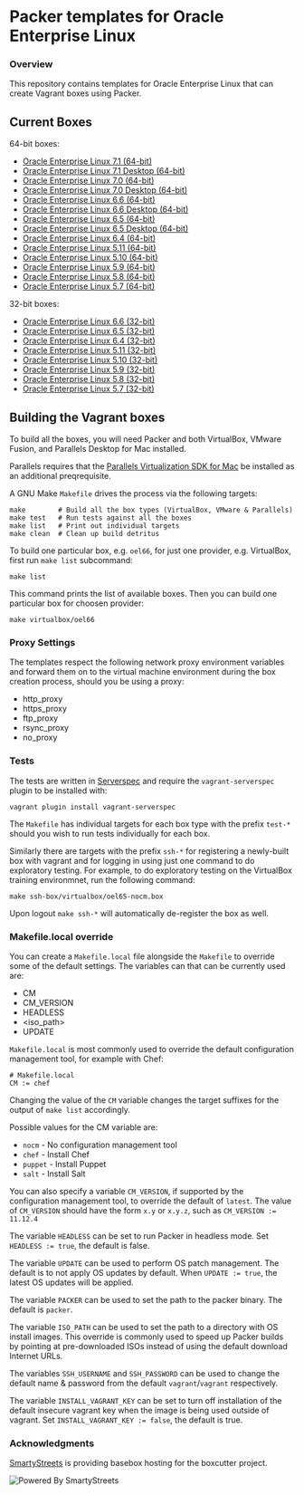 # Packer templates for Oracle Enterprise Linux

### Overview

This repository contains templates for Oracle Enterprise Linux that can create
Vagrant boxes using Packer.

## Current Boxes

64-bit boxes:

* [Oracle Enterprise Linux 7.1 (64-bit)](https://atlas.hashicorp.com/boxcutter/boxes/oel71)
* [Oracle Enterprise Linux 7.1 Desktop (64-bit)](https://atlas.hashicorp.com/boxcutter/boxes/oel71-desktop)
* [Oracle Enterprise Linux 7.0 (64-bit)](https://atlas.hashicorp.com/boxcutter/boxes/oel70)
* [Oracle Enterprise Linux 7.0 Desktop (64-bit)](https://atlas.hashicorp.com/boxcutter/boxes/oel70-desktop)
* [Oracle Enterprise Linux 6.6 (64-bit)](https://atlas.hashicorp.com/boxcutter/boxes/oel66)
* [Oracle Enterprise Linux 6.6 Desktop (64-bit)](https://atlas.hashicorp.com/boxcutter/boxes/oel66-desktop)
* [Oracle Enterprise Linux 6.5 (64-bit)](https://atlas.hashicorp.com/boxcutter/boxes/oel65)
* [Oracle Enterprise Linux 6.5 Desktop (64-bit)](https://atlas.hashicorp.com/boxcutter/boxes/oel65-desktop)
* [Oracle Enterprise Linux 6.4 (64-bit)](https://atlas.hashicorp.com/boxcutter/boxes/oel64)
* [Oracle Enterprise Linux 5.11 (64-bit)](https://atlas.hashicorp.com/boxcutter/boxes/oel511)
* [Oracle Enterprise Linux 5.10 (64-bit)](https://atlas.hashicorp.com/boxcutter/boxes/oel510)
* [Oracle Enterprise Linux 5.9 (64-bit)](https://atlas.hashicorp.com/boxcutter/boxes/oel59)
* [Oracle Enterprise Linux 5.8 (64-bit)](https://atlas.hashicorp.com/boxcutter/boxes/oel58)
* [Oracle Enterprise Linux 5.7 (64-bit)](https://atlas.hashicorp.com/boxcutter/boxes/oel57)

32-bit boxes:

* [Oracle Enterprise Linux 6.6 (32-bit)](https://atlas.hashicorp.com/boxcutter/boxes/oel66-i386)
* [Oracle Enterprise Linux 6.5 (32-bit)](https://atlas.hashicorp.com/boxcutter/boxes/oel65-i386)
* [Oracle Enterprise Linux 6.4 (32-bit)](https://atlas.hashicorp.com/boxcutter/boxes/oel64-i386)
* [Oracle Enterprise Linux 5.11 (32-bit)](https://atlas.hashicorp.com/boxcutter/boxes/oel511-i386)
* [Oracle Enterprise Linux 5.10 (32-bit)](https://atlas.hashicorp.com/boxcutter/boxes/oel510-i386)
* [Oracle Enterprise Linux 5.9 (32-bit)](https://atlas.hashicorp.com/boxcutter/boxes/oel59-i386)
* [Oracle Enterprise Linux 5.8 (32-bit)](https://atlas.hashicorp.com/boxcutter/boxes/oel58-i386)
* [Oracle Enterprise Linux 5.7 (32-bit)](https://atlas.hashicorp.com/boxcutter/boxes/oel57-i386)

## Building the Vagrant boxes

To build all the boxes, you will need Packer and both VirtualBox, VMware
Fusion, and Parallels Desktop for Mac installed.

Parallels requires that the
[Parallels Virtualization SDK for Mac](http://www.parallels.com/downloads/desktop)
be installed as an additional preqrequisite.

A GNU Make `Makefile` drives the process via the following targets:

    make        # Build all the box types (VirtualBox, VMware & Parallels)
    make test   # Run tests against all the boxes
    make list   # Print out individual targets
    make clean  # Clean up build detritus

To build one particular box, e.g. `oel66`,
for just one provider, e.g. VirtualBox,
first run `make list` subcommand:

    make list

This command prints the list of available boxes.
Then you can build one particular box for choosen provider:

    make virtualbox/oel66
    
### Proxy Settings

The templates respect the following network proxy environment variables
and forward them on to the virtual machine environment during the box creation
process, should you be using a proxy:

* http_proxy
* https_proxy
* ftp_proxy
* rsync_proxy
* no_proxy

### Tests

The tests are written in [Serverspec](http://serverspec.org) and require the
`vagrant-serverspec` plugin to be installed with:

    vagrant plugin install vagrant-serverspec

The `Makefile` has individual targets for each box type with the prefix
`test-*` should you wish to run tests individually for each box.

Similarly there are targets with the prefix `ssh-*` for registering a
newly-built box with vagrant and for logging in using just one command to
do exploratory testing.  For example, to do exploratory testing
on the VirtualBox training environmnet, run the following command:

    make ssh-box/virtualbox/oel65-nocm.box

Upon logout `make ssh-*` will automatically de-register the box as well.

### Makefile.local override

You can create a `Makefile.local` file alongside the `Makefile` to override
some of the default settings.  The variables can that can be currently
used are:

* CM
* CM_VERSION
* HEADLESS
* \<iso_path\>
* UPDATE

`Makefile.local` is most commonly used to override the default configuration
management tool, for example with Chef:

    # Makefile.local
    CM := chef

Changing the value of the `CM` variable changes the target suffixes for
the output of `make list` accordingly.

Possible values for the CM variable are:

* `nocm` - No configuration management tool
* `chef` - Install Chef
* `puppet` - Install Puppet
* `salt`  - Install Salt

You can also specify a variable `CM_VERSION`, if supported by the
configuration management tool, to override the default of `latest`.
The value of `CM_VERSION` should have the form `x.y` or `x.y.z`,
such as `CM_VERSION := 11.12.4`

The variable `HEADLESS` can be set to run Packer in headless mode.
Set `HEADLESS := true`, the default is false.

The variable `UPDATE` can be used to perform OS patch management.  The
default is to not apply OS updates by default.  When `UPDATE := true`,
the latest OS updates will be applied.

The variable `PACKER` can be used to set the path to the packer binary.
The default is `packer`.

The variable `ISO_PATH` can be used to set the path to a directory with
OS install images.  This override is commonly used to speed up Packer
builds by pointing at pre-downloaded ISOs instead of using the default
download Internet URLs.

The variables `SSH_USERNAME` and `SSH_PASSWORD` can be used to change
the default name & password from the default `vagrant`/`vagrant`
respectively.

The variable `INSTALL_VAGRANT_KEY` can be set to turn off installation
of the default insecure vagrant key when the image is being used
outside of vagrant.  Set `INSTALL_VAGRANT_KEY := false`, the default
is true.

### Acknowledgments

[SmartyStreets](http://www.smartystreets.com) is providing basebox hosting for the boxcutter project.

![Powered By SmartyStreets](https://smartystreets.com/resources/images/smartystreets-flat.png)

